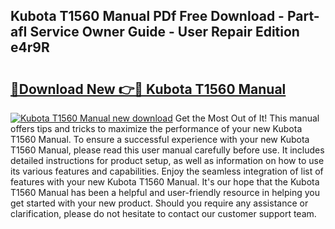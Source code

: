## Kubota T1560 Manual PDf Free Download - Part-afI Service Owner Guide - User Repair Edition e4r9R

# <h2><a href="http://bc12228.oget.top/?id=Kubota+T1560+Manual">🔗Download New 👉🔴 Kubota T1560 Manual</a></h2>

[![Kubota T1560 Manual new download](https://i.imgur.com/5g1atiW.png)](http://bc12228.oget.top/?id=Kubota+T1560+Manual)
Get the Most Out of It! This manual offers tips and tricks to maximize the performance of your new Kubota T1560 Manual. To ensure a successful experience with your new Kubota T1560 Manual, please read this user manual carefully before use. It includes detailed instructions for product setup, as well as information on how to use its various features and capabilities. Enjoy the seamless integration of list of features with your new Kubota T1560 Manual. It's our hope that the Kubota T1560 Manual has been a helpful and user-friendly resource in helping you get started with your new product. Should you require any assistance or clarification, please do not hesitate to contact our customer support team.
